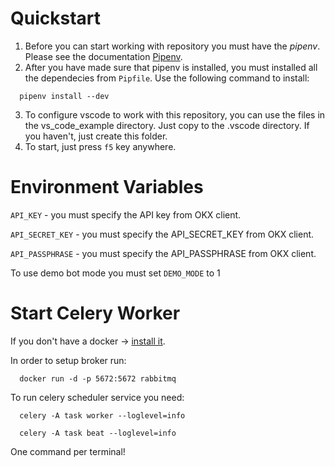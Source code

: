 # Quickstart

1. Before you can start working with repository you must have the *pipenv*. Please see the
documentation [Pipenv](https://pipenv.pypa.io/en/latest/).
2. After you have made sure that pipenv is installed, you must installed all the dependecies from ```Pipfile```. Use the following command to install:
  ```
    pipenv install --dev
  ```

3. To configure vscode to work with this repository, you can use the files in the vs_code_example directory. Just copy to the .vscode directory. If you haven't, just create this folder.
4. To start, just press `f5` key anywhere.


# Environment Variables

`API_KEY` - you must specify the API key from OKX client.

`API_SECRET_KEY` - you must specify the API_SECRET_KEY from OKX client.

`API_PASSPHRASE` - you must specify the API_PASSPHRASE from OKX client.

To use demo bot mode you must set `DEMO_MODE` to 1


# Start Celery Worker

If you don't have a docker -> <a href="https://docs.docker.com/engine/install/ubuntu/">install it</a>.

In order to setup broker run:

```
  docker run -d -p 5672:5672 rabbitmq
```

To run celery scheduler service you need:

```
  celery -A task worker --loglevel=info
```

```
  celery -A task beat --loglevel=info
```
One command per terminal!
